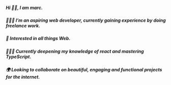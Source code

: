 ##### Hi 👋🏾, I am marc.
##### 🙋🏾‍♂️ I’m an aspiring web developer, currently gaining experience by doing freelance work.  
##### 🧩 Interested in all things Web.
##### 👨🏾‍💻 Currently deepening my knowledge of react and mastering TypeScript.
##### 🌍 Looking to collaborate on beautiful, engaging and functional projects for the internet.


<!--
**relentless95/relentless95** is a ✨ _special_ ✨ repository because its `README.md` (this file) appears on your GitHub profile.

Here are some ideas to get you started:

- 🔭 I’m currently working on ...
- 🌱 I’m currently learning ...
- 👯 I’m looking to collaborate on ...
- 🤔 I’m looking for help with ...
- 💬 Ask me about ...
- 📫 How to reach me: ...
- 😄 Pronouns: ...
- ⚡ Fun fact: ...
-->
